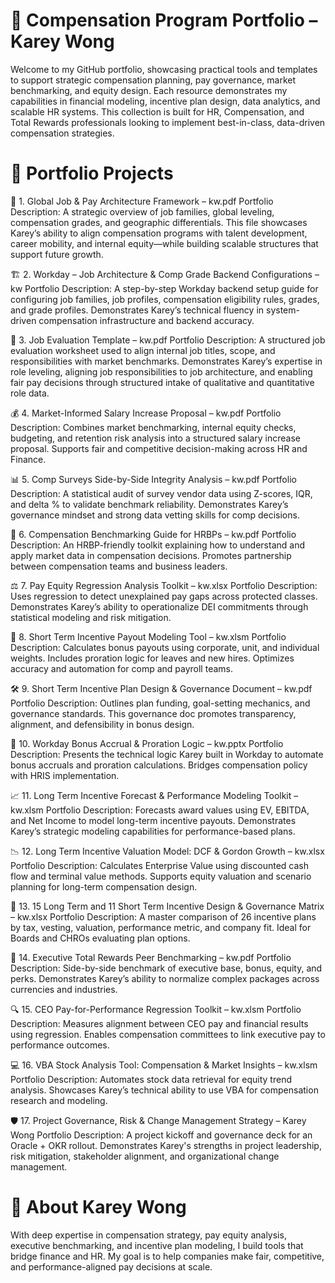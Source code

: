 # 🧾 Compensation Program Portfolio – Karey Wong
Welcome to my GitHub portfolio, showcasing practical tools and templates to support strategic compensation planning, pay governance, market benchmarking, and equity design. Each resource demonstrates my capabilities in financial modeling, incentive plan design, data analytics, and scalable HR systems. This collection is built for HR, Compensation, and Total Rewards professionals looking to implement best-in-class, data-driven compensation strategies.

# 📌 Portfolio Projects
🧭 1. Global Job & Pay Architecture Framework – kw.pdf
Portfolio Description:
A strategic overview of job families, global leveling, compensation grades, and geographic differentials. This file showcases Karey’s ability to align compensation programs with talent development, career mobility, and internal equity—while building scalable structures that support future growth.

🏗️ 2. Workday – Job Architecture & Comp Grade Backend Configurations – kw
Portfolio Description:
A step-by-step Workday backend setup guide for configuring job families, job profiles, compensation eligibility rules, grades, and grade profiles. Demonstrates Karey’s technical fluency in system-driven compensation infrastructure and backend accuracy.

📝 3. Job Evaluation Template – kw.pdf
Portfolio Description:
A structured job evaluation worksheet used to align internal job titles, scope, and responsibilities with market benchmarks. Demonstrates Karey’s expertise in role leveling, aligning job responsibilities to job architecture, and enabling fair pay decisions through structured intake of qualitative and quantitative role data.

💰 4. Market-Informed Salary Increase Proposal – kw.pdf
Portfolio Description:
Combines market benchmarking, internal equity checks, budgeting, and retention risk analysis into a structured salary increase proposal. Supports fair and competitive decision-making across HR and Finance.

📊 5. Comp Surveys Side-by-Side Integrity Analysis – kw.pdf
Portfolio Description:
A statistical audit of survey vendor data using Z-scores, IQR, and delta % to validate benchmark reliability. Demonstrates Karey’s governance mindset and strong data vetting skills for comp decisions.

📘 6. Compensation Benchmarking Guide for HRBPs – kw.pdf
Portfolio Description:
An HRBP-friendly toolkit explaining how to understand and apply market data in compensation decisions. Promotes partnership between compensation teams and business leaders.

⚖️ 7. Pay Equity Regression Analysis Toolkit – kw.xlsx
Portfolio Description:
Uses regression to detect unexplained pay gaps across protected classes. Demonstrates Karey’s ability to operationalize DEI commitments through statistical modeling and risk mitigation.

🧮 8. Short Term Incentive Payout Modeling Tool – kw.xlsm
Portfolio Description:
Calculates bonus payouts using corporate, unit, and individual weights. Includes proration logic for leaves and new hires. Optimizes accuracy and automation for comp and payroll teams.

🛠️ 9. Short Term Incentive Plan Design & Governance Document – kw.pdf
Portfolio Description:
Outlines plan funding, goal-setting mechanics, and governance standards. This governance doc promotes transparency, alignment, and defensibility in bonus design.

🧩 10. Workday Bonus Accrual & Proration Logic – kw.pptx
Portfolio Description:
Presents the technical logic Karey built in Workday to automate bonus accruals and proration calculations. Bridges compensation policy with HRIS implementation.

📈 11. Long Term Incentive Forecast & Performance Modeling Toolkit – kw.xlsm
Portfolio Description:
Forecasts award values using EV, EBITDA, and Net Income to model long-term incentive payouts. Demonstrates Karey’s strategic modeling capabilities for performance-based plans.

📉 12. Long Term Incentive Valuation Model: DCF & Gordon Growth – kw.xlsx
Portfolio Description:
Calculates Enterprise Value using discounted cash flow and terminal value methods. Supports equity valuation and scenario planning for long-term compensation design.

🧠 13. 15 Long Term and 11 Short Term Incentive Design & Governance Matrix – kw.xlsx
Portfolio Description:
A master comparison of 26 incentive plans by tax, vesting, valuation, performance metric, and company fit. Ideal for Boards and CHROs evaluating plan options.

🏢 14. Executive Total Rewards Peer Benchmarking – kw.pdf
Portfolio Description:
Side-by-side benchmark of executive base, bonus, equity, and perks. Demonstrates Karey’s ability to normalize complex packages across currencies and industries.

🔍 15. CEO Pay-for-Performance Regression Toolkit – kw.xlsm
Portfolio Description:
Measures alignment between CEO pay and financial results using regression. Enables compensation committees to link executive pay to performance outcomes.

💻 16. VBA Stock Analysis Tool: Compensation & Market Insights – kw.xlsm
Portfolio Description:
Automates stock data retrieval for equity trend analysis. Showcases Karey’s technical ability to use VBA for compensation research and modeling.

🛡️ 17. Project Governance, Risk & Change Management Strategy – Karey Wong
Portfolio Description:
A project kickoff and governance deck for an Oracle + OKR rollout. Demonstrates Karey's strengths in project leadership, risk mitigation, stakeholder alignment, and organizational change management.

# 👤 About Karey Wong
With deep expertise in compensation strategy, pay equity analysis, executive benchmarking, and incentive plan modeling, I build tools that bridge finance and HR. My goal is to help companies make fair, competitive, and performance-aligned pay decisions at scale.



